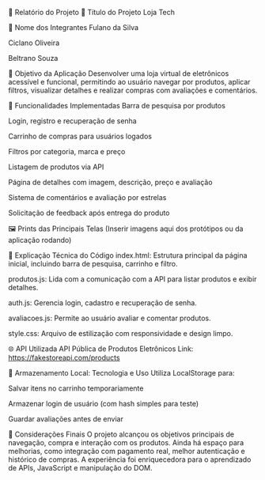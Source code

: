 📝 Relatório do Projeto
📌 Título do Projeto
Loja Tech

👥 Nome dos Integrantes
Fulano da Silva

Ciclano Oliveira

Beltrano Souza

🎯 Objetivo da Aplicação
Desenvolver uma loja virtual de eletrônicos acessível e funcional, permitindo ao usuário navegar por produtos, aplicar filtros, visualizar detalhes e realizar compras com avaliações e comentários.

🧩 Funcionalidades Implementadas
Barra de pesquisa por produtos

Login, registro e recuperação de senha

Carrinho de compras para usuários logados

Filtros por categoria, marca e preço

Listagem de produtos via API

Página de detalhes com imagem, descrição, preço e avaliação

Sistema de comentários e avaliação por estrelas

Solicitação de feedback após entrega do produto

🖼️ Prints das Principais Telas
(Inserir imagens aqui dos protótipos ou da aplicação rodando)

🔧 Explicação Técnica do Código
index.html: Estrutura principal da página inicial, incluindo barra de pesquisa, carrinho e filtro.

produtos.js: Lida com a comunicação com a API para listar produtos e exibir detalhes.

auth.js: Gerencia login, cadastro e recuperação de senha.

avaliacoes.js: Permite ao usuário avaliar e comentar produtos.

style.css: Arquivo de estilização com responsividade e design limpo.

🌐 API Utilizada
API Pública de Produtos Eletrônicos
Link: https://fakestoreapi.com/products

💾 Armazenamento Local: Tecnologia e Uso
Utiliza LocalStorage para:

Salvar itens no carrinho temporariamente

Armazenar login de usuário (com hash simples para teste)

Guardar avaliações antes de enviar

📝 Considerações Finais
O projeto alcançou os objetivos principais de navegação, compra e interação com os produtos. Ainda há espaço para melhorias, como integração com pagamento real, melhor autenticação e histórico de compras. A experiência foi enriquecedora para o aprendizado de APIs, JavaScript e manipulação do DOM.
